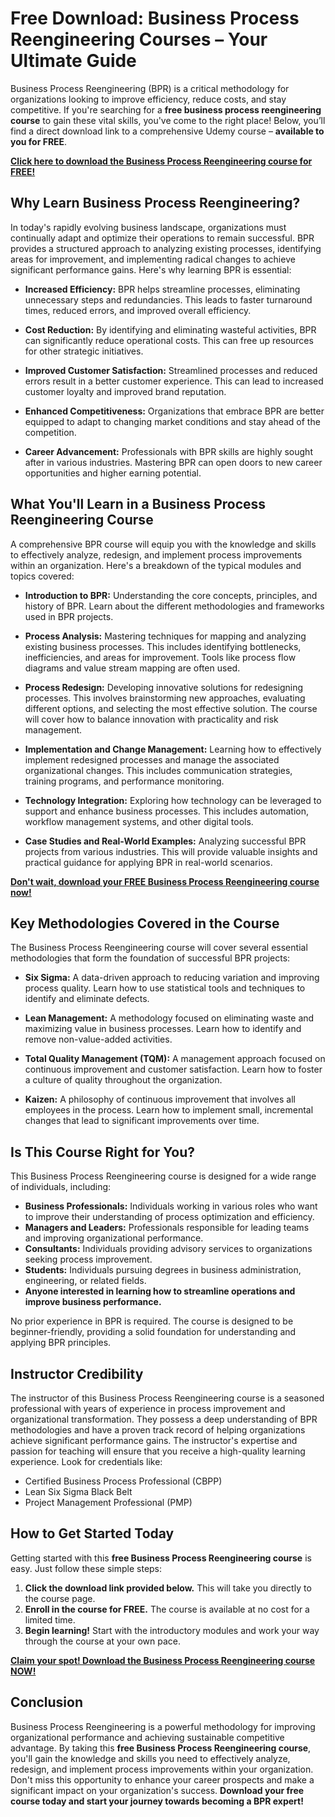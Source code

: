 # Free Download: Business Process Reengineering Courses – Your Ultimate Guide

Business Process Reengineering (BPR) is a critical methodology for organizations looking to improve efficiency, reduce costs, and stay competitive. If you're searching for a **free business process reengineering course** to gain these vital skills, you've come to the right place! Below, you’ll find a direct download link to a comprehensive Udemy course – **available to you for FREE**.

[**Click here to download the Business Process Reengineering course for FREE!**](https://udemywork.com/business-process-reengineering-courses)

## Why Learn Business Process Reengineering?

In today's rapidly evolving business landscape, organizations must continually adapt and optimize their operations to remain successful. BPR provides a structured approach to analyzing existing processes, identifying areas for improvement, and implementing radical changes to achieve significant performance gains. Here's why learning BPR is essential:

*   **Increased Efficiency:** BPR helps streamline processes, eliminating unnecessary steps and redundancies. This leads to faster turnaround times, reduced errors, and improved overall efficiency.

*   **Cost Reduction:** By identifying and eliminating wasteful activities, BPR can significantly reduce operational costs. This can free up resources for other strategic initiatives.

*   **Improved Customer Satisfaction:** Streamlined processes and reduced errors result in a better customer experience. This can lead to increased customer loyalty and improved brand reputation.

*   **Enhanced Competitiveness:** Organizations that embrace BPR are better equipped to adapt to changing market conditions and stay ahead of the competition.

*   **Career Advancement:** Professionals with BPR skills are highly sought after in various industries. Mastering BPR can open doors to new career opportunities and higher earning potential.

## What You'll Learn in a Business Process Reengineering Course

A comprehensive BPR course will equip you with the knowledge and skills to effectively analyze, redesign, and implement process improvements within an organization. Here's a breakdown of the typical modules and topics covered:

*   **Introduction to BPR:** Understanding the core concepts, principles, and history of BPR. Learn about the different methodologies and frameworks used in BPR projects.

*   **Process Analysis:** Mastering techniques for mapping and analyzing existing business processes. This includes identifying bottlenecks, inefficiencies, and areas for improvement. Tools like process flow diagrams and value stream mapping are often used.

*   **Process Redesign:** Developing innovative solutions for redesigning processes. This involves brainstorming new approaches, evaluating different options, and selecting the most effective solution. The course will cover how to balance innovation with practicality and risk management.

*   **Implementation and Change Management:** Learning how to effectively implement redesigned processes and manage the associated organizational changes. This includes communication strategies, training programs, and performance monitoring.

*   **Technology Integration:** Exploring how technology can be leveraged to support and enhance business processes. This includes automation, workflow management systems, and other digital tools.

*   **Case Studies and Real-World Examples:** Analyzing successful BPR projects from various industries. This will provide valuable insights and practical guidance for applying BPR in real-world scenarios.

[**Don't wait, download your FREE Business Process Reengineering course now!**](https://udemywork.com/business-process-reengineering-courses)

## Key Methodologies Covered in the Course

The Business Process Reengineering course will cover several essential methodologies that form the foundation of successful BPR projects:

*   **Six Sigma:** A data-driven approach to reducing variation and improving process quality. Learn how to use statistical tools and techniques to identify and eliminate defects.

*   **Lean Management:** A methodology focused on eliminating waste and maximizing value in business processes. Learn how to identify and remove non-value-added activities.

*   **Total Quality Management (TQM):** A management approach focused on continuous improvement and customer satisfaction. Learn how to foster a culture of quality throughout the organization.

*   **Kaizen:** A philosophy of continuous improvement that involves all employees in the process. Learn how to implement small, incremental changes that lead to significant improvements over time.

## Is This Course Right for You?

This Business Process Reengineering course is designed for a wide range of individuals, including:

*   **Business Professionals:** Individuals working in various roles who want to improve their understanding of process optimization and efficiency.
*   **Managers and Leaders:** Professionals responsible for leading teams and improving organizational performance.
*   **Consultants:** Individuals providing advisory services to organizations seeking process improvement.
*   **Students:** Individuals pursuing degrees in business administration, engineering, or related fields.
*   **Anyone interested in learning how to streamline operations and improve business performance.**

No prior experience in BPR is required. The course is designed to be beginner-friendly, providing a solid foundation for understanding and applying BPR principles.

## Instructor Credibility

The instructor of this Business Process Reengineering course is a seasoned professional with years of experience in process improvement and organizational transformation. They possess a deep understanding of BPR methodologies and have a proven track record of helping organizations achieve significant performance gains. The instructor's expertise and passion for teaching will ensure that you receive a high-quality learning experience. Look for credentials like:

*   Certified Business Process Professional (CBPP)
*   Lean Six Sigma Black Belt
*   Project Management Professional (PMP)

## How to Get Started Today

Getting started with this **free Business Process Reengineering course** is easy. Just follow these simple steps:

1.  **Click the download link provided below.** This will take you directly to the course page.
2.  **Enroll in the course for FREE.** The course is available at no cost for a limited time.
3.  **Begin learning!** Start with the introductory modules and work your way through the course at your own pace.

[**Claim your spot! Download the Business Process Reengineering course NOW!**](https://udemywork.com/business-process-reengineering-courses)

## Conclusion

Business Process Reengineering is a powerful methodology for improving organizational performance and achieving sustainable competitive advantage. By taking this **free Business Process Reengineering course**, you'll gain the knowledge and skills you need to effectively analyze, redesign, and implement process improvements within your organization. Don't miss this opportunity to enhance your career prospects and make a significant impact on your organization's success. **Download your free course today and start your journey towards becoming a BPR expert!**
